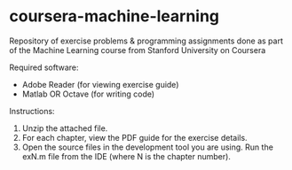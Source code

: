 # coursera-machine-learning
Repository of exercise problems &amp; programming assignments done as part of the Machine Learning course from Stanford University on Coursera

Required software:
- Adobe Reader (for viewing exercise guide)
- Matlab OR Octave (for writing code)

Instructions:
1. Unzip the attached file.
2. For each chapter, view the PDF guide for the exercise details.
3. Open the source files in the development tool you are using. Run the exN.m file from the IDE (where N is the chapter number).
